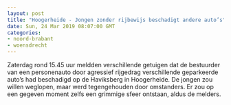 ```yaml
---
layout: post
title: "Hoogerheide - Jongen zonder rijbewijs beschadigt andere auto’s"
date: Sun, 24 Mar 2019 08:07:00 GMT
categories: 
- noord-brabant 
- woensdrecht 
---
```


Zaterdag rond 15.45 uur meldden verschillende getuigen dat de bestuurder van een personenauto door agressief rijgedrag verschillende geparkeerde auto’s had beschadigd op de Haviksberg in Hoogerheide. De jongen zou willen weglopen, maar werd tegengehouden door omstanders. Er zou op een gegeven moment zelfs een grimmige sfeer ontstaan, aldus de melders.

